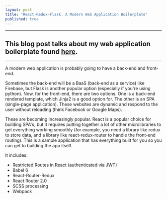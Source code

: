 ```yaml
---
layout: post
title: "React-Redux-Flask, A Modern Web Application Boilerplate"
published: true
---
```



----

This blog post talks about my web application boilerplate found <a target="_blank" href="https://github.com/dternyak/React-Redux-Flask">here</a>.
-----
<hr>

A modern web application is probably going to have a back-end and front-end.

Sometimes the back-end will be a BaaS (back-end as a service) like Firebase, but Flask is another popular option
(especially if you're using python).
Now, for the front-end, there are two options.
One is a back-end rendered template, which Jinja2 is a good option for. The other is an SPA (single-page application). These websites are dynamic and respond to the user without reloading (think Facebook or Google Maps).


These are becoming increasingly popular.
React is a popular choice for building SPA's, but it requires putting together a lot of other microlibraries to get everything working smoothly (for example, you need a library like redux to store data, and a library like react-redux-router to handle the front-end routing).
This is a sample application that has everything built for you so you can get to building the app itself.

It includes:

- Restricted Routes in React (authenticated via JWT)
- Babel 6
- React-Router-Redux
- React Router 2.0
- SCSS processing
- Webpack
